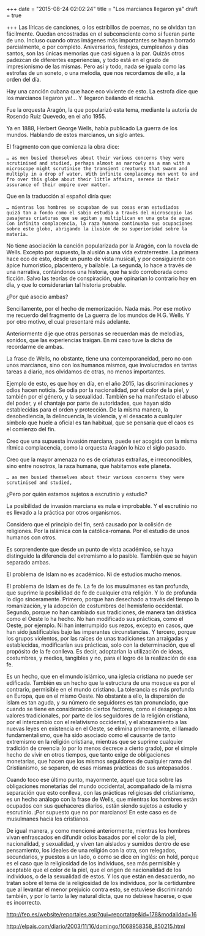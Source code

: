 +++
date = "2015-08-24 02:02:24"
title = "Los marcianos llegaron ya"
draft = true

+++
Las líricas de canciones, o los estribillos de poemas, no se olvidan
tan fácilmente. Quedan encostradas en el subconsciente como si fueran parte
de uno. Incluso cuando otras imágenes más importantes se hayan borrado
parcialmente, o por completo. Aniversarios, festejos, cumpleaños y
días santos, son las únicas memorias que casi siguen a la par. Quizás
otros padezcan de diferentes experiencias, y todo está en el grado de
impresionismo de las mismas. Pero así y todo, nada se iguala como las
estrofas de un soneto, o una melodía, que nos recordamos de ello, a la
orden del día.

Hay una canción cubana que hace eco viviente de esto. La estrofa dice
que los marcianos llegaron ya!… Y llegaron bailando el ricachá.

Fue la orquesta Aragón, la que popularizó esta tema, mediante la
autoría de Rosendo Ruiz Quevedo, en el año 1955.

Ya en 1888, Herbert George Wells, había publicado La guerra de los
mundos. Hablando de estos marcianos, un siglo antes.

El fragmento con que comienza la obra dice:

    … as men busied themselves about their various concerns they were
    scrutinised and studied, perhaps almost as narrowly as a man with a
    microscope might scrutinise the transient creatures that swarm and
    multiply in a drop of water. With infinite complacency men went to and
    fro over this globe about their little affairs, serene in their
    assurance of their empire over matter.

Que en la traducción al español diría que:

    … mientras los hombres se ocupaban de sus cosas eran estudiados
    quizá tan a fondo como el sabio estudia a través del microscopio las
    pasajeras criaturas que se agitan y multiplican en una gota de agua.
    Con infinita complacencia, la raza humana continuaba sus ocupaciones
    sobre este globo, abrigando la ilusión de su superioridad sobre la
    materia.

No tiene asociación la canción popularizada por la Aragón, con la
novela de Wells. Excepto por supuesto, la alusión a una vida
extraterrestre. La primera hace eco de esto, desde un punto de vista
musical, y por consiguiente con ápice humorístico, placentero, y
bailable. La segunda, lo hace a través de una narrativa, contándonos
una historia, que ha sido corroborada como ficción. Salvo las teorías
de conspiración, que opinarían lo contrario hoy en día, y que lo
considerarían tal historia probable.

¿Por qué asocio ambas?

Sencillamente, por el hecho de memorización. Nada más.
Por ese motivo me recuerdo del fragmento de La guerra de los mundos
de H.G. Wells. Y por otro motivo, el cual presentaré más adelante.

Anteriormente dije que otras personas se recuerdan más de melodías,
sonidos, que las experiencias traigan. En mi caso tuve la dicha de
recordarme de ambas.

La frase de Wells, no obstante, tiene una contemporaneidad, pero no
con unos marcianos, sino con los humanos mismos, que involucrados en
tantas tareas a diario, nos olvidamos de otras, no menos importantes.

Ejemplo de esto, es que hoy en día, en el año 2015, las
discriminaciones y odios hacen noticia. Se odia por la nacionalidad,
por el color de la piel, y también por el género, y la sexualidad.
También se ha manifestado el abuso del poder, y el chantaje por parte
de autoridades, que hayan sido establecidas para el orden y
protección. De la misma manera, la desobediencia, la delincuencia, la
violencia, y el desacato a cualquier símbolo que huele a oficial es
tan habitual, que se pensaría que el caos es el comienzo del fin.

Creo que una supuesta invasión marciana, puede ser acogida con la
misma rítmica complacencia, como la orquesta Aragón lo hizo el siglo
pasado.

Creo que la mayor amenaza no es de criaturas extrañas, e
irreconocibles, sino entre nosotros, la raza humana, que habitamos
este planeta.

    … as men busied themselves about their various concerns they were
    scrutinised and studied,

¿Pero por quién estamos sujetos a escrutinio y estudio?

La posibilidad de invasión marciana es nula e improbable. Y el
escrutinio no es llevado a la práctica por otros organismos.

Considero que el principio del fin, será causado por la colisión de
religiones. Por la islámica con la católica-romana. Por el estudio de
unos humanos con otros.

Es sorprendente que desde un punto de vista académico, se haya
distinguido la diferencia del extremismo a lo pasible. También que se
hayan separado ambas.

El problema de Islam no es académico. Ni de estudios mucho menos.

El problema de Islam es de fe. La fe de los musulmanes es tan
profunda, que suprime la posibilidad de fe de cualquier otra religión.
Y lo de profunda lo digo sinceramente. Primero, porque han desechado a
través del tiempo la romanización, y la adopción de costumbres del
hemisferio occidental. Segundo, porque no han cambiado sus
tradiciones, de manera tan drástica como el Oeste lo ha hecho. No han
modificado sus prácticas, como el Oeste, por ejemplo. Ni han
interrumpido sus rezos, excepto en casos, que han sido justificables
bajo las imperantes circunstancias. Y tercero, porque los grupos
violentos, por las raíces de unas tradiciones tan arraigadas y
establecidas, modificarían sus prácticas, solo con la determinación,
que el propósito de la fe conlleva. Es decir, adoptarían la
utilización de ideas, costumbres, y medios, tangibles y no, para el
logro de la realización de esa fe.

Es un hecho, que en el mundo islámico, una iglesia cristiana no puede
ser edificada. También es un hecho que la estructura de una mosque es
por el contrario, permisible en el mundo cristiano. La tolerancia es
más profunda en Europa, que en el mismo Oeste. No obstante a ello, la
dispersión de islam es tan aguda, y su número de seguidores es tan
pronunciado, que cuando se tiene en consideración ciertos factores,
como el desapego a los valores tradicionales, por parte de los
seguidores de la religión cristiana, por el intercambio con el
relativismo occidental, y el abrazamiento a las nuevas leyes en
existencia en el Oeste, se elimina primeramente, el llamado
fundamentalismo, que ha sido asociado como el causante de tanto
extremismo en la religión cristiana, mientras que se suprime cualquier
tradición de creencia (o por lo menos decrece a cierto grado), por el
simple hecho de vivir en otros tiempos, que tanto exige de
obligaciones monetarias, que hacen que los mismos seguidores de
cualquier rama del Cristianismo, se separen, de esas mismas prácticas
de sus antepasados .

Cuando toco ese último punto, mayormente, aquel que toca sobre las
obligaciones monetarias del mundo occidental, acompañado de la misma
separación que esto conlleva, con las prácticas religiosas del
cristianismo, es un hecho análogo con la frase de Wells, que mientras
los hombres están ocupados con sus quehaceres diarios, están
siendo sujetos a estudio y escrutinio. ¡Por supuesto que no por
marcianos! En este caso es de musulmanes hacia los cristianos.

De igual manera, y como mencioné anteriormente, mientras los hombres
vivan enfrascados en difundir odios basados por el color de la piel,
nacionalidad, y sexualidad, y viven tan aislados y sumidos dentro de
ese pensamiento, los ideales de una religión con la otra, son
relegados, secundarios, y puestos a un lado, o como se dice en inglés:
on hold, porque es el caso que la religiosidad de los individuos, sea
más permisible y aceptable que el color de la piel, que el origen de
nacionalidad de los individuos, o de la sexualidad de estos. Y los que
están en desacuerdo, no tratan sobre el tema de la religiosidad de los
individuos, por la certidumbre que al levantar el menor prejuicio
contra esto, se estuviese discriminando también, y por lo tanto la ley
natural dicta, que no debiese hacerse, o que es incorrecto.

http://fep.es/website/reportajes.asp?qui=reportatge&id=178&modalidad=16

http://elpais.com/diario/2003/11/16/domingo/1068958358_850215.html


